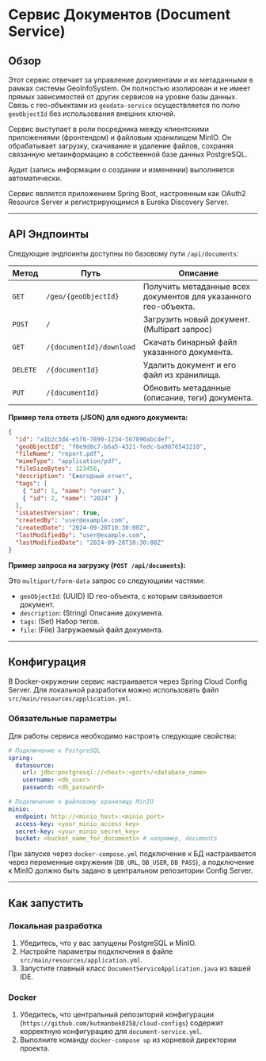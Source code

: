 # Сервис Документов (Document Service)

## Обзор

Этот сервис отвечает за управление документами и их метаданными в рамках системы GeoInfoSystem. Он полностью изолирован и не имеет прямых зависимостей от других сервисов на уровне базы данных. Связь с гео-объектами из `geodata-service` осуществляется по полю `geoObjectId` без использования внешних ключей.

Сервис выступает в роли посредника между клиентскими приложениями (фронтендом) и файловым хранилищем MinIO. Он обрабатывает загрузку, скачивание и удаление файлов, сохраняя связанную метаинформацию в собственной базе данных PostgreSQL.

Аудит (запись информации о создании и изменении) выполняется автоматически.

Сервис является приложением Spring Boot, настроенным как OAuth2 Resource Server и регистрирующимся в Eureka Discovery Server.

---

## API Эндпоинты

Следующие эндпоинты доступны по базовому пути `/api/documents`:

| Метод  | Путь                               | Описание                                                      |
|--------|------------------------------------|---------------------------------------------------------------|
| `GET`    | `/geo/{geoObjectId}`               | Получить метаданные всех документов для указанного гео-объекта. |
| `POST`   | `/`                                | Загрузить новый документ. (Multipart запрос)                  |
| `GET`    | `/{documentId}/download`           | Скачать бинарный файл указанного документа.                   |
| `DELETE` | `/{documentId}`                    | Удалить документ и его файл из хранилища.                     |
| `PUT`    | `/{documentId}`                    | Обновить метаданные (описание, теги) документа.               |

**Пример тела ответа (JSON) для одного документа:**
```json
{
  "id": "a1b2c3d4-e5f6-7890-1234-567890abcdef",
  "geoObjectId": "f0e9d8c7-b6a5-4321-fedc-ba9876543210",
  "fileName": "report.pdf",
  "mimeType": "application/pdf",
  "fileSizeBytes": 123456,
  "description": "Ежегодный отчет",
  "tags": [
    { "id": 1, "name": "отчет" },
    { "id": 2, "name": "2024" }
  ],
  "isLatestVersion": true,
  "createdBy": "user@example.com",
  "createdDate": "2024-09-28T10:30:00Z",
  "lastModifiedBy": "user@example.com",
  "lastModifiedDate": "2024-09-28T10:30:00Z"
}
```

**Пример запроса на загрузку (`POST /api/documents`):**

Это `multipart/form-data` запрос со следующими частями:
- `geoObjectId`: (UUID) ID гео-объекта, с которым связывается документ.
- `description`: (String) Описание документа.
- `tags`: (Set<String>) Набор тегов.
- `file`: (File) Загружаемый файл документа.

---

## Конфигурация

В Docker-окружении сервис настраивается через Spring Cloud Config Server. Для локальной разработки можно использовать файл `src/main/resources/application.yml`.

### Обязательные параметры

Для работы сервиса необходимо настроить следующие свойства:

```yaml
# Подключение к PostgreSQL
spring:
  datasource:
    url: jdbc:postgresql://<host>:<port>/<database_name>
    username: <db_user>
    password: <db_password>

# Подключение к файловому хранилищу MinIO
minio:
  endpoint: http://<minio_host>:<minio_port>
  access-key: <your_minio_access_key>
  secret-key: <your_minio_secret_key>
  bucket: <bucket_name_for_documents> # например, documents
```

При запуске через `docker-compose.yml` подключение к БД настраивается через переменные окружения (`DB_URL`, `DB_USER`, `DB_PASS`), а подключение к MinIO должно быть задано в центральном репозитории Config Server.

---

## Как запустить

### Локальная разработка

1.  Убедитесь, что у вас запущены PostgreSQL и MinIO.
2.  Настройте параметры подключения в файле `src/main/resources/application.yml`.
3.  Запустите главный класс `DocumentServiceApplication.java` из вашей IDE.

### Docker

1.  Убедитесь, что центральный репозиторий конфигурации (`https://github.com/kutmanbek0258/cloud-configs`) содержит корректную конфигурацию для `document-service.yml`.
2.  Выполните команду `docker-compose up` из корневой директории проекта.